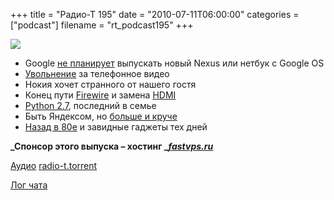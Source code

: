 +++
title = "Радио-Т 195"
date = "2010-07-11T06:00:00"
categories = ["podcast"]
filename = "rt_podcast195"
+++

![](https://radio-t.com/images/radio-t/rt195.png)

- Google [не планирует](http://hitech.tomsk.ru/newsmobile/15614-google-ne-planiruet-vypuskat-vtorojj-nexus-ili.html) выпускать новый Nexus или нетбук с Google OS
- [Увольнение](http://techdirt.com/articles/20100702/03200710058.shtml) за телефонное видео
- Нокия хочет странного от нашего гостя
- Конец пути [Firewire](http://www.osnews.com/story/23520/End_of_the_Road_for_Firewire_) и замена [HDMI](http://www.physorg.com/news197525576.html)
- [Python 2.7](http://www.opennet.ru/opennews/art.shtml?num=27197), последний в семье
- Быть Яндексом, но [больше и круче](http://habrahabr.ru/linker/go/98244/)
- [Назад в 80е](http://www.techvert.com/hottest-gadgets-1980/) и завидные гаджеты тех дней

**_Спонсор этого выпуска – хостинг _[_fastvps.ru_](http://fastvps.ru/)**

[Аудио](http://archive.rucast.net/radio-t/media/rt_podcast195.mp3)
[radio-t.torrent](http://www.radio-t.com/torrents/rt_podcast195.mp3.torrent)

[Лог чата](http://chat.radio-t.com/logs/radio-t-195.html)
<audio src="http://archive.rucast.net/radio-t/media/rt_podcast195.mp3" preload="none"></audio>